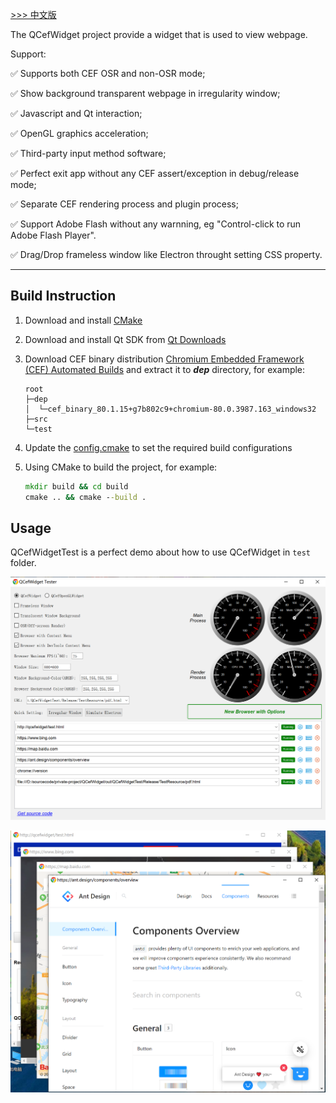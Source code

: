 [ >>> 中文版](README_ch.md)

The QCefWidget project provide a widget that is used to view webpage. 

Support:

✅ Supports both CEF OSR and non-OSR mode;
   
✅ Show background transparent webpage in irregularity window;

✅ Javascript and Qt interaction;

✅ OpenGL graphics acceleration;

✅ Third-party input method software;

✅ Perfect exit app without any CEF assert/exception in debug/release mode;

✅ Separate CEF rendering process and plugin process;

✅ Support Adobe Flash without any warnning, eg "Control-click to run Adobe Flash Player".

✅ Drag/Drop frameless window like Electron throught setting CSS property.

---


## Build Instruction

1. Download and install [CMake](https://cmake.org/)

2. Download and install Qt SDK from [Qt Downloads](https://download.qt.io/archive/qt/)

3. Download CEF binary distribution [Chromium Embedded Framework (CEF) Automated Builds](http://opensource.spotify.com/cefbuilds/index.html) and extract it to ***dep*** directory, for example:
    ```
    root
    ├─dep
    │  └─cef_binary_80.1.15+g7b802c9+chromium-80.0.3987.163_windows32
    ├─src
    └─test
    ```

4. Update the [config.cmake](config.cmake) to set the required build configurations

5. Using CMake to build the project, for example:
    ``` bat
    mkdir build && cd build
    cmake .. && cmake --build .
    ```
    
## Usage
QCefWidgetTest is a perfect demo about how to use QCefWidget in `test` folder.

![screenshot1 on windows](test/Screenshot/screenshot1.png)

![screenshot2 on windows](test/Screenshot/screenshot2.png)
